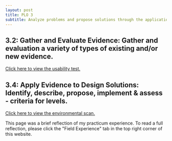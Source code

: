 ```yaml
---
layout: post
title: PLO 3
subtitle: Analyze problems and propose solutions through the application of evidence [Evidence Based Practice]
---
```


## 3.2: Gather and Evaluate Evidence: Gather and evaluation a variety of types of existing and/or new evidence.



[Click here to view the usability test.]({{dunefskychadwick.github.io}}/assets/pdfs/assessment.pdf)  

## 3.4: Apply Evidence to Design Solutions: Identify, describe, propose, implement & assess - criteria for levels.

[Click here to view the environmental scan.]({{dunefskychadwick.github.io}}/assets/pdfs/assessment.pdf)  

This page was a brief reflection of my practicum experience. To read a full reflection, please click the "Field Experience" tab in the top right corner of this website.
